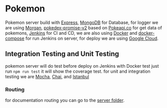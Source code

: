 # Pokemon 

Pokemon server build with [Express](https://expressjs.com), [MongoDB](https://www.mongodb.com) for Database,
for logger we are using [Morgan](https://www.npmjs.com/package/morgan), [pokedex-promise-v2](https://github.com/PokeAPI/pokedex-promise-v2) based on 
[Pokeapi.co](https://pokeapi.co/docs/v2.html) for get data of pokemons, [Jenkins](https://jenkins.io) for CI and CD, we are also using [Docker](https://www.docker.com) and
[docker-compose](https://github.com/docker/compose) for run Jenkins on server, 
for deploy we are using [Google Cloud](https://cloud.google.com).


## Integration Testing and Unit Testing 

pokemon server will do test before deploy on Jenkins with Docker test
just run 
```npm run test``` it will show the coverage test.
for unit and integration testing we are [Mocha](https://mochajs.org), [Chai](https://www.chaijs.com), and [Istanbul](https://istanbul.js.org)


### Routing 

for documentation routing you can go to the [server folder](https://github.com/harmnot/pokemon/tree/master/server).
